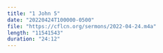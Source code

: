 ```yaml
---
title: "1 John 5"
date: "20220424T100000-0500"
file: "https://cflcn.org/sermons/2022-04-24.m4a"
length: "11541543"
duration: "24:12"
---
```


